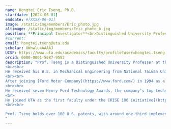 ```yaml
---
name: Hongtei Eric Tseng, Ph.D.
startdate: [2024-06-01]
enddate: #[XXXX-06-01]
image: /static/img/members/Eric_photo.jpg
altimage: /static/img/members/Eric_photo_b.jpg
position: **Principal Investigator**<br>Distinguished University Professor<br>Director of ETAIC
#current:
email: hongtei.tseng@uta.edu
scholar: UWnwlu4AAAAJ
UCSF: https://www.uta.edu/academics/faculty/profile?user=hongtei.tseng
orcid: 0000-0001-5087-9592
description: "Prof. Tseng is a Distinguished University Professor at the University of Texas at Arlington, and established the [ETAIC (Embodied Technology for Autonomy, Intelligence, and Control) Research Lab](https://etaic.github.io/). He is a member of the [U.S. National Academy of Engineering](https://www.nae.edu/), recognized for his [contributions to intelligent vehicle control and automotive systems integration](https://www.nae.edu/248787/Dr-Hongtei-E-Tseng).
<br><br>
He received his B.S. in Mechanical Engineering from National Taiwan University in 1986, and his M.S. and Ph.D. from the University of California, Berkeley in 1991 and 1994, respectively.
<br><br>
After joining [Ford Motor Company](https://www.ford.com/) in 1994 as a product design engineer in chassis engineering, he transitioned in 1998 to Ford Research and Advanced Engineering, where he focused on vehicle system control. Over his 28-year career at Ford, he led the development of key technologies that were deployed across production vehicles. These include vehicle state estimation for roll stability control, fast skip-downshift logic for F-150’s 10-speed transmission, lateral control algorithms for [BlueCruise](https://www.ford.com/technology/bluecruise/?gclid=CjwKCAjwpMTCBhA-EiwA_-Msmdx9ZV7zAJaBOhxeXeA2EjBH6QUx8guele3aM6kcA_JgrBVnPn_mBBoCKwQQAvD_BwE&searchid=21152174080|165751456772||&searchid=21152174080|165751456772|kwd-318641293842&fcid=pse_21152174080_google&ef_id=CjwKCAjwpMTCBhA-EiwA_-Msmdx9ZV7zAJaBOhxeXeA2EjBH6QUx8guele3aM6kcA_JgrBVnPn_mBBoCKwQQAvD_BwE:G:s&s_kwcid=AL!2519!3!695405040882!e!!g!!bluecruise!21152174080!165751456772&gclsrc=aw.ds&gad_source=1&gad_campaignid=21152174080) lane centering, and trailer angle estimation for Pro Trailer Backup Assist. From 2017 to 2022, he served as Senior Technical Leader of Controls and Automated Systems, one of Ford’s highest technical positions.
<br><br>
He received seven Henry Ford Technology Awards, the company’s top technical honor, for innovations ranging from traction control to driveline torque management and trailer assist systems. In 2013, he was awarded the [Control Engineering Practice Award](https://a2c2.org/) by the American Automatic Control Council for impactful real-world control applications.
<br>
He joined UTA as the first faculty under the [RISE 100 initiative](https://www.uta.edu/hr/rise100-overview), bringing decades of industrial expertise to academia and continuing his research at the intersection of control theory, robotics, and transportation systems.
<br><br>

Prof. Tseng holds over 100 U.S. patents, with around one-third implemented in production vehicles, and has published more than 150 technical papers, including several book chapters. His work has significantly advanced vehicle safety, automation, and intelligent mobility technologies.
"
---
```


